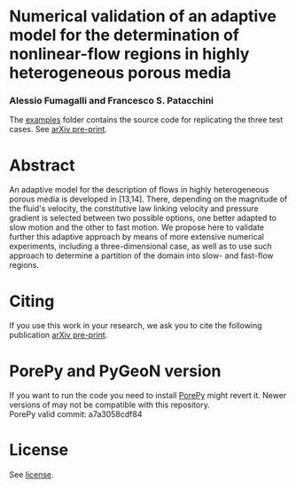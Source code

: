 # Numerical validation of an adaptive model for the determination of nonlinear-flow regions in highly heterogeneous porous media
### Alessio Fumagalli and Francesco S. Patacchini

The [examples](./examples/) folder contains the source code for replicating the three test cases. See [arXiv pre-print]().<br>

# Abstract
An adaptive model for the description of flows in highly heterogeneous porous media is developed in [13,14]. There, depending on the magnitude of the fluid's velocity, the constitutive law linking velocity and pressure gradient is selected between two possible options, one better adapted to slow motion and the other to fast motion. We propose here to validate further this adaptive approach by means of more extensive numerical experiments, including a three-dimensional case, as well as to use such approach to determine a partition of the domain into slow- and fast-flow regions. 

# Citing
If you use this work in your research, we ask you to cite the following publication [arXiv pre-print]().

# PorePy and PyGeoN version
If you want to run the code you need to install [PorePy](https://github.com/pmgbergen/porepy) might revert it.
Newer versions of may not be compatible with this repository.<br>
PorePy valid commit: a7a3058cdf84 <br>

# License
See [license](./LICENSE).
